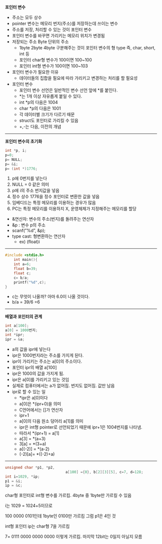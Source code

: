**포인터 변수**

- 주소는 모두 상수
- pointer 변수는 메모리 번지(주소)를 저장하는데 쓰이는 변수
- 주소를 저장, 처리할 수 있는 것이 포인터 변수
- 포인터 변수를 바꾸면 가리키는 메모리 위치가 변경됨
- 저장되는 주소 Byte 단위의 주소
    - 1byte 2byte 4byte 구분해주는 것이 포인터 변수의 형 type 즉, char, short, int 등
    - 포인터 char형 변수가 100이면 100~100
    - 포인터 int형 변수가 100이면 100~103
- 포인터 변수가 필요한 이유
    - 데이터들의 집합을 필요에 따라 가리키고 변경하는 처리를 할 필요성
- 포인터 변수
    - 포인터 변수 선언은 일반적인 변수 선언 앞에 *를 붙인다.
    - *는 1개 이상 자유롭게 붙일 수 있다.
    - int *p의 다음은 1004
    - char *p의 다음은 1001
    - 각 데이터별 크기가 다르기 때문
    - struct도 포인터로 가리킬 수 있음
    - +,-는 다음, 이전의 개념

---

**포인터 변수의 초기화**

```objectivec
int *p, i;
p=0;
p= NULL;
p= &i;
p= (int *)1776;
```

1. p에 0번지를 넣는다
2. NULL = 0 같은 의미
3. p에 i의 주소 번지값을 넣음
4. 정수 상수 1776을 정수 포인터로 변환한 값을 넣음
5. 임베디드는 특정 메모리를 이용하는 경우가 많음
6. PC는 특정 메모리를 이용하지 X, 운영체제가 지정해주는 메모리를 할당
- &연산자: 변수의 주소(번지)를 돌려주는 연산자
- &p : 변수 p의 주소
- scanf(”%d”, &p);
- type cast: 형변환하는 연산자
    - ex) (float)i

---

```objectivec
#include <stdio.h>
	int main(){
	int a=6;
	float b=39;
	float c;
	c= b/a;
	printf("%d",c);
}
```

- c는 무엇이 나올까? 아마 6.0이 나올 것이다.
- b/a = 39/6 =6

---

**배열과 포인터의 관계**

```objectivec
int a[100];
a[0] = 1000번지;
int *ipr;
ipr = &a;
```

- a의 값을 ipr에 넣는다
- ipr은 1000번지라는 주소를 가지게 된다.
- ipr이 가리키는 주소는 a[0]의 주소이다.
- 포인터 ipr의 배열 a[100]
- ipr은 1000의 값을 가지게 됨.
- ipr은 a[0]를 가리키고 있는 것임
- 실제로 컴퓨터에서는 a가 없어짐. 번지도 없어짐. 값만 남음
- ipr로 할 수 있는 일
    - *ipr은 a[0]이다
    - a[0]은 *(ipr+0)을 의미
    - C언어에서는 []가 연산자
    - ipr+1
    - a[0]의 다음 원소 덩어리 a[1]를 의미
    - ipr은 int형 pointer로 선언되었기 때문에 ipr+1은 1004번지를 나타냄.
    - 따라서 *(ipr+1) = a[1]
    - a[3] = *(a+3)
    - 3[a] = *(3+a)
    - a[(-2)] = *(a-2)
    - (-2)[a]= *((-2)+a)

---

```objectivec
unsigned char *p1, *p2,
							a[100] ={0}, b[2][3][5], c=7, d=128;
int i=1029, *ip;
p1 = &i;
ip = &c;
```

char형 포인터로 int형 변수를 가르킴. 4byte 중 1byte만 가르킬 수 있음

i는 1029 = 1024+5이므로

100 0000 0101인데 1byte인 0100만 가르킴 그럼 p1은 4인 것

int형 포인터 ip는 char형 7을 가르킴

7= 0111 0000 0000 0000 이렇게 가르킴. 마지막 12bit는 0일지 아닐지 모름